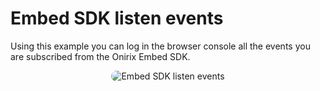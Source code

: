 # Embed SDK listen events

Using this example you can log in the browser console all the events you are subscribed from the Onirix Embed SDK.

<p style = 'text-align:center;'>
  <image
    src="embedsdk-listen-events.png"
    alt="Embed SDK listen events"
    caption="Embed SDK listen events" 
    style="border-radius: 12px;">
</p>
